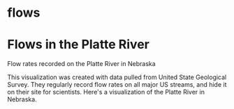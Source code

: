 flows
=====
# Flows in the Platte River

Flow rates recorded on the Platte River in Nebraska

This visualization was created with data pulled from United State Geological Survey. 
They regularly record flow rates on all major US streams, and hide it on their site for scientists.
Here's a visualization of the Platte River in Nebraska.
